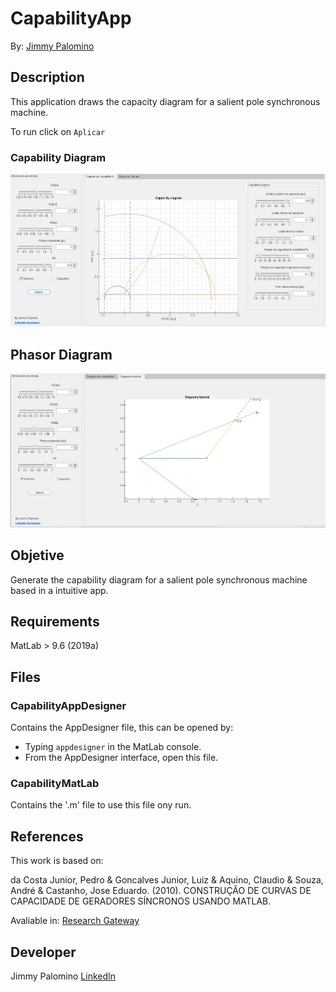 # CapabilityApp
By: [Jimmy Palomino](https://www.linkedin.com/in/jimmypalomino/, 'LinkedIn')

## Description
This application draws the capacity diagram for a salient pole synchronous machine.

To run click on `Aplicar`

### Capability Diagram 
![Principal Screen](Example/Capability.png)

## Phasor Diagram
![Phasor Diagram](Example/PhsorDiagram.png)



## Objetive 
Generate the capability diagram for a salient pole synchronous machine based in a intuitive app.

## Requirements
MatLab > 9.6 (2019a)

## Files

### CapabilityAppDesigner 
Contains the AppDesigner file, this can be opened by:
* Typing `appdesigner` in the MatLab console.
* From the AppDesigner interface, open this file.

### CapabilityMatLab
Contains the '.m' file to use this file ony run.

## References 

This work is based on: 

da Costa Junior, Pedro & Goncalves Junior, Luiz & Aquino, Claudio & Souza, André & Castanho, Jose Eduardo. (2010). CONSTRUÇÃO DE CURVAS DE CAPACIDADE DE GERADORES SÍNCRONOS USANDO MATLAB. 

Avaliable in: [Research Gateway](https://www.researchgate.net/publication/268292252_CONSTRUCAO_DE_CURVAS_DE_CAPACIDADE_DE_GERADORES_SINCRONOS_USANDO_MATLAB)


## Developer

Jimmy Palomino 
[LinkedIn](https://www.linkedin.com/in/jimmypalomino/)
